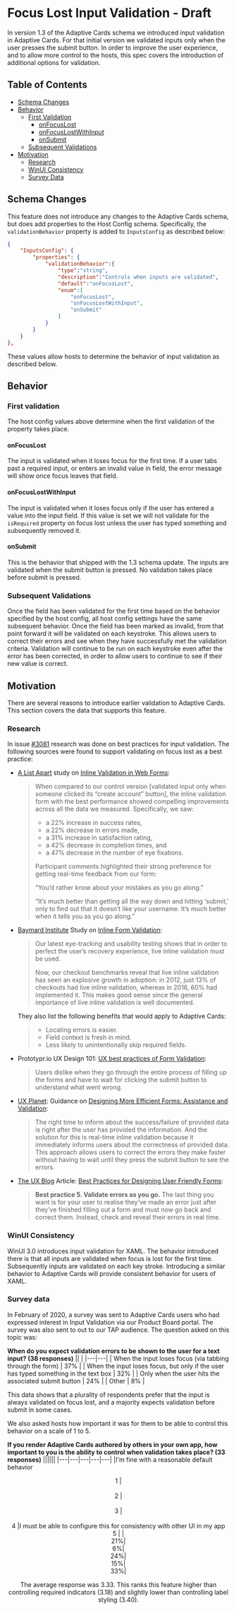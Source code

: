 # Focus Lost Input Validation - Draft

In version 1.3 of the Adaptive Cards schema we introduced input validation in Adaptive Cards. For that initial version we validated inputs only when the user presses the submit button. In order to improve the user experience, and to allow more control to the hosts, this spec covers the introduction of additional options for validation.


## Table of Contents
- [Schema Changes](#schema-changes)
- [Behavior](#Behavior)
    - [First Validation](#First-validation)
        -  [onFocusLost](#onFocusLost)
        - [onFocusLostWithInput](#onFocusLostWithInput)
        - [onSubmit](#onSubmit)
    - [Subsequent Validations](#Subsequent-Validations)
- [Motivation](#Motivation)
    - [Research](#Research)
    - [WinUI Consistency](#WinUI-Consistency)
    - [Survey Data](#Survey-Data)

## Schema Changes

This feature does not introduce any changes to the Adaptive Cards schema, but does add properties to the Host Config schema. Specifically, the `validationBehavior` property is added to `InputsConfig` as described below:

```json
{
    "InputsConfig": {
        "properties": {
            "validationBehavior":{
                "type":"string",
                "description":"Controls when inputs are validated",
                "default":"onFocusLost",
                "enum":[
                    "onFocusLost",
                    "onFocusLostWithInput",
                    "onSubmit"
                ]
            }
        }
    }
},
```

These values allow hosts to determine the behavior of input validation as described below.

## Behavior

### First validation
The host config values above determine when the first validation of the property takes place.

#### onFocusLost
The input is validated when it loses focus for the first time. If a user tabs past a required input, or enters an invalid value in field, the error message will show once focus leaves that field.

#### onFocusLostWithInput
The input is validated when it loses focus only if the user has entered a value into the input field. If this value is set we will not validate for the `isRequired` property on focus lost unless the user has typed something and subsequently removed it. 

#### onSubmit
This is the behavior that shipped with the 1.3 schema update. The inputs are validated when the submit button is pressed. No validation takes place before submit is pressed.

### Subsequent Validations
Once the field has been validated for the first time based on the behavior specified by the host config, all host config settings have the same subsequent behavior. Once the field has been marked as invalid, from that point forward it will be validated on each keystroke. This allows users to correct their errors and see when they have successfully met the validation criteria. Validation will continue to be run on each keystroke even after the error has been corrected, in order to allow users to continue to see if their new value is correct.


## Motivation

There are several reasons to introduce earlier validation to Adaptive Cards. This section covers the data that supports this feature.

### Research
In issue [#3081](https://github.com/microsoft/AdaptiveCards/issues/3081) research was done on best practices for input validation. The following sources were found to support validating on focus lost as a best practice:

 - [A List Apart](https://alistapart.com/about/) study on [Inline Validation in Web Forms](https://alistapart.com/article/inline-validation-in-web-forms/):

    >When compared to our control version [validated input only when someone clicked its “create account” button], the inline validation form with the best performance showed compelling improvements across all the data we measured. Specifically, we saw:
    > - a 22% increase in success rates,
    > - a 22% decrease in errors made,
    > - a 31% increase in satisfaction rating,
    > - a 42% decrease in completion times, and
    > - a 47% decrease in the number of eye fixations.
    >
    > Participant comments highlighted their strong preference for getting real-time feedback from our form:
    >
    >“You’d rather know about your mistakes as you go along.”
    >
    >“It’s much better than getting all the way down and hitting ‘submit,’ only to find out that it doesn’t like your username. It’s much better when it tells you as you go along.”

- [Baymard Institute](https://baymard.com/about) Study on [Inline Form Validation](https://baymard.com/blog/inline-form-validation):

    >Our latest eye-tracking and usability testing shows that in order to perfect the user’s recovery experience, live inline validation must be used.
    >
    >Now, our checkout benchmarks reveal that live inline validation has seen an explosive growth in adoption: in 2012, just 13% of checkouts had live inline validation, whereas in 2016, 60% had implemented it. This makes good sense since the general importance of live inline validation is well documented. 

    They also list the following benefits that would apply to Adaptive Cards:
    > - Locating errors is easier.
    > - Field context is fresh in mind.
    > - Less likely to unintentionally skip required fields.

 - Prototypr.io UX Design 101: [UX best practices of Form Validation](https://blog.prototypr.io/ux-best-practices-of-form-validation-ddb8a0df14fd):
    
    >Users dislike when they go through the entire process of filling up the forms and have to wait for clicking the submit button to understand what went wrong.

 - [UX Planet](https://uxplanet.org/): Guidance on [Designing More Efficient Forms: Assistance and Validation](https://uxplanet.org/designing-more-efficient-forms-assistance-and-validation-f26a5241199d):
    >The right time to inform about the success/failure of provided data is right after the user has provided the information. And the solution for this is real-time inline validation because it immediately informs users about the correctness of provided data. This approach allows users to correct the errors they make faster without having to wait until they press the submit button to see the errors.

 - [The UX Blog](https://medium.theuxblog.com/about) Article: [Best Practices for Designing User Friendly Forms](https://medium.theuxblog.com/10-best-practices-for-designing-user-friendly-forms-fa0ba7c3e01f):
    >**Best practice 5. Validate errors as you go.**
    >The last thing you want is for your user to realise they’ve made an error just after they’ve finished filling out a form and must now go back and correct them. Instead, check and reveal their errors in real time. 

### WinUI Consistency
WinUI 3.0 introduces input validation for XAML. The behavior introduced there is that all inputs are validated when focus is lost for the first time. Subsequently inputs are validated on each key stroke. Introducing a similar behavior to Adaptive Cards will provide consistent behavior for users of XAML.

### Survey data
In February of 2020, a survey was sent to Adaptive Cards users who had expressed interest in Input Validation via our Product Board portal. The survey was also sent to out to our TAP audience. The question asked on this topic was:

**When do you expect validation errors to be shown to the user for a text input? (38 responses)**
|| |
|---|---|
| When the input loses focus (via tabbing through the form) | 37% |
| When the input loses focus, but only if the user has typed something in the text box | 32% |
| Only when the user hits the associated submit button | 24% |
| Other | 8% |

This data shows that a plurality of respondents prefer that the input is always validated on focus lost, and a majority expects validation before submit in some cases.

We also asked hosts how important it was for them to be able to control this behavior on a scale of 1 to 5.

**If you render Adaptive Cards authored by others in your own app, how important to you is the ability to control when validation takes place? (33 responses)**
||||||
|---|---|---|---|---|
|I'm fine with a reasonable default behavior <br><center> 1 | <br><br><center>2 | <br><br><center>3 | <br><br><center>4 |I must be able to configure this for consistency with other UI in my app <br><center> 5 |
|<center>21%|<center>6%|<center>24%|<center>15%|<center>33%|

The average response was 3.33. This ranks this feature higher than controlling required indicators (3.18) and slightly lower than controlling label styling (3.40).


